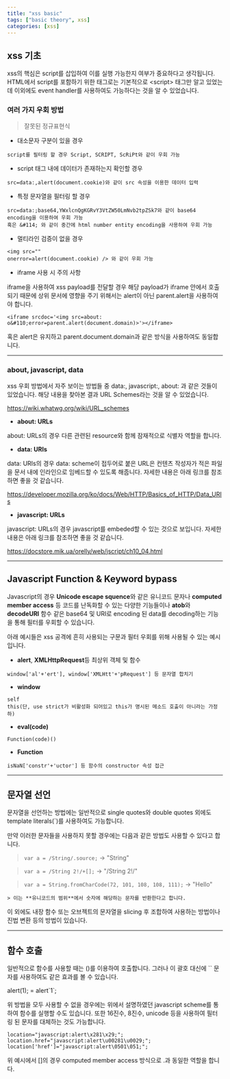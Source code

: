 ```yaml
---
title: "xss basic"
tags: ["basic theory", xss]
categories: [xss]
---
```


## **xss 기초**

xss의 핵심은 script를 삽입하여 이를 실행 가능한지 여부가 중요하다고 생각됩니다. HTML에서 script를 포함하기 위한 태그로는 기본적으로 \<script\> 태그만 알고 있었는데 이외에도 event handler를 사용하여도 가능하다는 것을 알 수 있었습니다.

### 여러 가지 우회 방법

> 잘못된 정규표현식

- 대소문자 구분이 있을 경우
```
script를 필터링 할 경우 Script, SCRIPT, ScRiPt와 같이 우회 가능
```

- script 태그 내에 데이터가 존재하는지 확인할 경우
```
src=data:,alert(document.cookie)와 같이 src 속성을 이용한 데이터 입력
```

- 특정 문자열을 필터링 할 경우
```
src=data:;base64,YWxlcnQgKGRvY3VtZW50LmNvb2tpZSk7와 같이 base64 encoding을 이용하여 우회 가능
혹은 &#114; 와 같이 중간에 html number entity encoding을 사용하여 우회 가능
```

- 멀티라인 검증이 없을 경우
```
<img src=""
onerror=alert(document.cookie) /> 와 같이 우회 가능
```

- iframe 사용 시 주의 사항

iframe을 사용하여 xss payload를 전달할 경우 해당 payload가 iframe 안에서 호출되기 때문에 상위 문서에 영향을 주기 위해서는 alert이 아닌 parent.alert을 사용하여야 합니다.

`<iframe srcdoc='<img src=about: o&#110;error=parent.alert(document.domain)>'></iframe>`

혹은 alert은 유지하고 parent.document.domain과 같은 방식을 사용하여도 동일합니다.


* * *

### about, javascript, data

xss 우회 방법에서 자주 보이는 방법들 중 data:, javascript:, about: 과 같은 것들이 있었습니다. 해당 내용을 찾아본 결과 URL Schemes라는 것을 알 수 있었습니다.

<https://wiki.whatwg.org/wiki/URL_schemes>

- **about: URLs**

about: URLs의 경우 다른 관련된 resource와 함께 잠재적으로 식별자 역할을 합니다. 

- **data: URIs**

data: URIs의 경우 data: scheme이 접두어로 붙은 URL은 컨텐츠 작성자가 적은 파일을 문서 내에 인라인으로 임베드할 수 있도록 해줍니다. 자세한 내용은 아래 링크를 참조하면 좋을 것 같습니다.

<https://developer.mozilla.org/ko/docs/Web/HTTP/Basics_of_HTTP/Data_URIs>

- **javascript: URLs**

javascript: URLs의 경우 javascript를 embeded할 수 있는 것으로 보입니다. 자세한 내용은 아래 링크를 참조하면 좋을 것 같습니다.

<https://docstore.mik.ua/orelly/web/jscript/ch10_04.html>

* * *

## Javascript Function & Keyword bypass

Javascript의 경우 **Unicode escape squence**와 같은 유니코드 문자나 **computed member access** 등 코드를 난독화할 수 있는 다양한 기능들이나 **atob**와 **decodeURI** 함수 같은 base64 및 URI로 encoding 된 data를 decoding하는 기능을 통해 필터를 우회할 수 있습니다.

아래 예시들은 xss 공격에 흔히 사용되는 구문과 필터 우회를 위해 사용될 수 있는 예시입니다.

- **alert**, **XMLHttpRequest**등 최상위 객체 및 함수

```
window['al'+'ert'], window['XMLHtt'+'pRequest'] 등 문자열 합치기
```

- **window**

```
self
this(단, use strict가 비활성화 되어있고 this가 명시된 메소드 호출이 아니라는 가정 하)
```

- **eval(code)**

```
Function(code)()
```

- **Function**

```
isNaN['constr'+'uctor'] 등 함수의 constructor 속성 접근
```

* * *

## 문자열 선언

문자열을 선언하는 방법에는 일반적으로 single quotes와 double quotes 외에도 template literals(\`)를 사용하여도 가능합니다.

만약 이러한 문자들을 사용하지 못할 경우에는 다음과 같은 방법도 사용할 수 있다고 합니다.

>`var a = /String/.source;`	-> "String"

>`var a = /String 2!/+[];`	-> "/String 2!/"

>`var a = String.fromCharCode(72, 101, 108, 108, 111);`	-> "Hello"

	> 이는 **유니코드의 범위**에서 숫자에 해당하는 문자를 반환한다고 합니다.

이 외에도 내장 함수 또는 오브젝트의 문자열을 slicing 후 조합하여 사용하는 방법이나 진법 변환 등의 방법이 있습니다.

* * *

## 함수 호출

일반적으로 함수를 사용할 때는 ()를 이용하여 호출합니다. 그러나 이 괄호 대신에 \`\` 문자를 사용하여도 같은 효과를 볼 수 있습니다.

alert(1); = alert\`1\`;

위 방법을 모두 사용할 수 없을 경우에는 위에서 설명하였던 javascript scheme를 통하여 함수를 실행할 수도 있습니다. 또한 16진수, 8진수, unicode 등을 사용하여 필터링 된 문자를 대체하는 것도 가능합니다.

```
location="javascript:alert\x281\x29;";
location.href="javascript:alert\u00281\u0029;";
location['href']="javascript:alert\0501\051;";
```

위 예시에서 []의 경우 computed member access 방식으로 .과 동일한 역할을 합니다.



